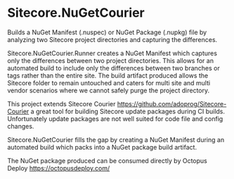 # Sitecore.NuGetCourier

Builds a NuGet Manifest (.nuspec) or NuGet Package (.nupkg) file by analyzing two Sitecore project directories and capturing the differences.

Sitecore.NuGetCourier.Runner creates a NuGet Manifest which captures only the differences between two project directories. This allows for an automated build to include only the differences between two branches or tags rather than the entire site. The build artifact produced allows the Sitecore folder to remain untouched and caters for multi site and multi vendor scenarios where we cannot safely purge the project directory.

This project extends Sitecore Courier https://github.com/adoprog/Sitecore-Courier a great tool for building Sitecore update packages during CI builds. Unfortunately update packages are not well suited for code file and config changes.

Sitecore.NuGetCourier fills the gap by creating a NuGet Manifest during an automated build which packs into a NuGet package build artifact.

The NuGet package produced can be consumed directly by Octopus Deploy https://octopusdeploy.com/